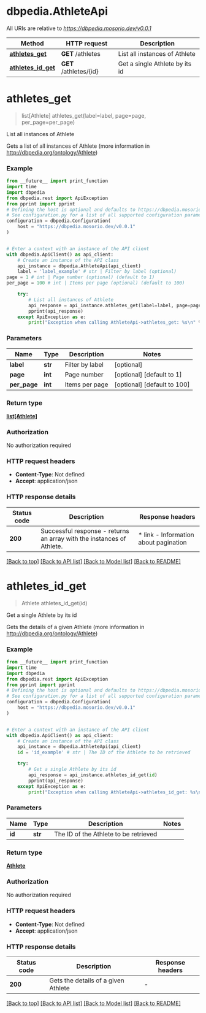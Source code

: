 # dbpedia.AthleteApi

All URIs are relative to *https://dbpedia.mosorio.dev/v0.0.1*

Method | HTTP request | Description
------------- | ------------- | -------------
[**athletes_get**](AthleteApi.md#athletes_get) | **GET** /athletes | List all instances of Athlete
[**athletes_id_get**](AthleteApi.md#athletes_id_get) | **GET** /athletes/{id} | Get a single Athlete by its id


# **athletes_get**
> list[Athlete] athletes_get(label=label, page=page, per_page=per_page)

List all instances of Athlete

Gets a list of all instances of Athlete (more information in http://dbpedia.org/ontology/Athlete)

### Example

```python
from __future__ import print_function
import time
import dbpedia
from dbpedia.rest import ApiException
from pprint import pprint
# Defining the host is optional and defaults to https://dbpedia.mosorio.dev/v0.0.1
# See configuration.py for a list of all supported configuration parameters.
configuration = dbpedia.Configuration(
    host = "https://dbpedia.mosorio.dev/v0.0.1"
)


# Enter a context with an instance of the API client
with dbpedia.ApiClient() as api_client:
    # Create an instance of the API class
    api_instance = dbpedia.AthleteApi(api_client)
    label = 'label_example' # str | Filter by label (optional)
page = 1 # int | Page number (optional) (default to 1)
per_page = 100 # int | Items per page (optional) (default to 100)

    try:
        # List all instances of Athlete
        api_response = api_instance.athletes_get(label=label, page=page, per_page=per_page)
        pprint(api_response)
    except ApiException as e:
        print("Exception when calling AthleteApi->athletes_get: %s\n" % e)
```

### Parameters

Name | Type | Description  | Notes
------------- | ------------- | ------------- | -------------
 **label** | **str**| Filter by label | [optional] 
 **page** | **int**| Page number | [optional] [default to 1]
 **per_page** | **int**| Items per page | [optional] [default to 100]

### Return type

[**list[Athlete]**](Athlete.md)

### Authorization

No authorization required

### HTTP request headers

 - **Content-Type**: Not defined
 - **Accept**: application/json

### HTTP response details
| Status code | Description | Response headers |
|-------------|-------------|------------------|
**200** | Successful response - returns an array with the instances of Athlete. |  * link - Information about pagination <br>  |

[[Back to top]](#) [[Back to API list]](../README.md#documentation-for-api-endpoints) [[Back to Model list]](../README.md#documentation-for-models) [[Back to README]](../README.md)

# **athletes_id_get**
> Athlete athletes_id_get(id)

Get a single Athlete by its id

Gets the details of a given Athlete (more information in http://dbpedia.org/ontology/Athlete)

### Example

```python
from __future__ import print_function
import time
import dbpedia
from dbpedia.rest import ApiException
from pprint import pprint
# Defining the host is optional and defaults to https://dbpedia.mosorio.dev/v0.0.1
# See configuration.py for a list of all supported configuration parameters.
configuration = dbpedia.Configuration(
    host = "https://dbpedia.mosorio.dev/v0.0.1"
)


# Enter a context with an instance of the API client
with dbpedia.ApiClient() as api_client:
    # Create an instance of the API class
    api_instance = dbpedia.AthleteApi(api_client)
    id = 'id_example' # str | The ID of the Athlete to be retrieved

    try:
        # Get a single Athlete by its id
        api_response = api_instance.athletes_id_get(id)
        pprint(api_response)
    except ApiException as e:
        print("Exception when calling AthleteApi->athletes_id_get: %s\n" % e)
```

### Parameters

Name | Type | Description  | Notes
------------- | ------------- | ------------- | -------------
 **id** | **str**| The ID of the Athlete to be retrieved | 

### Return type

[**Athlete**](Athlete.md)

### Authorization

No authorization required

### HTTP request headers

 - **Content-Type**: Not defined
 - **Accept**: application/json

### HTTP response details
| Status code | Description | Response headers |
|-------------|-------------|------------------|
**200** | Gets the details of a given Athlete |  -  |

[[Back to top]](#) [[Back to API list]](../README.md#documentation-for-api-endpoints) [[Back to Model list]](../README.md#documentation-for-models) [[Back to README]](../README.md)


